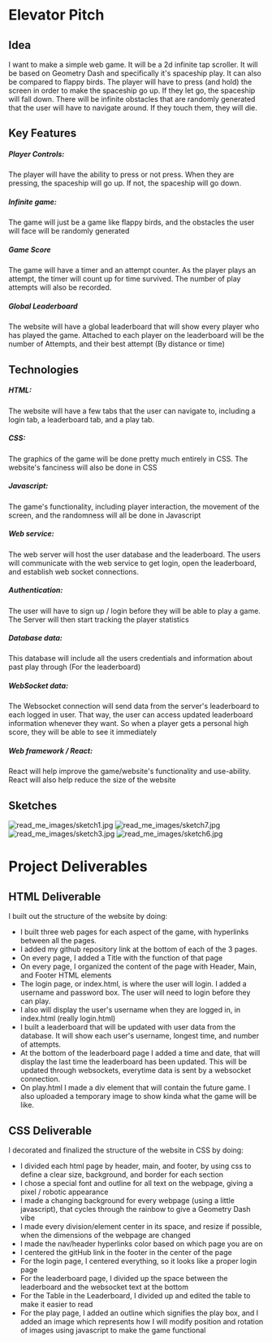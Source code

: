 # Elevator Pitch
## Idea
I want to make a simple web game. 
It will be a 2d infinite tap scroller. It will be based on Geometry Dash and specifically it's spaceship play. 
It can also be compared to flappy birds. 
The player will have to press (and hold) the screen in order to make the spaceship go up. 
If they let go, the spaceship will fall down.
There will be infinite obstacles that are randomly generated that the user will have to navigate around. 
If they touch them, they will die.

## Key Features
##### Player Controls:
The player will have the ability to press or not press. When they are pressing, the spaceship will go up. If not, the spaceship will go down.
##### Infinite game:
The game will just be a game like flappy birds, and the obstacles the user will face will be randomly generated
##### Game Score
The game will have a timer and an attempt counter. 
As the player plays an attempt, the timer will count up for time survived. 
The number of play attempts will also be recorded.
##### Global Leaderboard
The website will have a global leaderboard that will show every player who has played the game. 
Attached to each player on the leaderboard will be the number of Attempts, and their best attempt (By distance or time)


## Technologies
##### HTML:
The website will have a few tabs that the user can navigate to, including a login tab, a leaderboard tab, and a play tab. 
##### CSS: 
The graphics of the game will be done pretty much entirely in CSS. The website's fanciness will also be done in CSS
##### Javascript: 
The game's functionality, including player interaction, the movement of the screen, and the randomness will all be done in Javascript
##### Web service:
The web server will host the user database and the leaderboard.
The users will communicate with the web service to get login, open the leaderboard, and establish web socket connections.
##### Authentication:
The user will have to sign up / login before they will be able to play a game. The Server will then start tracking the player statistics
##### Database data:
This database will include all the users credentials and information about past play through (For the leaderboard)
##### WebSocket data:
The Websocket connection will send data from the server's leaderboard to each logged in user. 
That way, the user can access updated leaderboard information whenever they want. 
So when a player gets a personal high score, they will be able to see it immediately
##### Web framework / React:
React will help improve the game/website's functionality and use-ability.
React will also help reduce the size of the website

## Sketches
![read_me_images/sketch1.jpg](read_me_images/sketch1.jpg)
![read_me_images/sketch7.jpg](read_me_images/sketch7.jpg)
![read_me_images/sketch3.jpg](read_me_images/sketch3.jpg)
![read_me_images/sketch6.jpg](read_me_images/sketch6.jpg)

# Project Deliverables
## HTML Deliverable
I built out the structure of the website by doing:
* I built three web pages for each aspect of the game, with hyperlinks between all the pages.
* I added my github repository link at the bottom of each of the 3 pages.
* On every page, I added a Title with the function of that page
* On every page, I organized the content of the page with Header, Main, and Footer HTML elements
* The login page, or index.html, is where the user will login. I added a username and password box. The user will need to login before they can play.
* I also will display the user's username when they are logged in, in index.html (really login.html)
* I built a leaderboard that will be updated with user data from the database. It will show each user's username, longest time, and number of attempts.
* At the bottom of the leaderboard page I added a time and date, that will display the last time the leaderboard has been updated. This will be updated through websockets, everytime data is sent by a websocket connection.
* On play.html I made a div element that will contain the future game. I also uploaded a temporary image to show kinda what the game will be like. 

## CSS Deliverable
I decorated and finalized the structure of the website in CSS by doing:
* I divided each html page by header, main, and footer, by using css to define a clear size, background, and border for each section
* I chose a special font and outline for all text on the webpage, giving a pixel / robotic appearance
* I made a changing background for every webpage (using a little javascript), that cycles through the rainbow to give a Geometry Dash vibe
* I made every division/element center in its space, and resize if possible, when the dimensions of the webpage are changed
* I made the nav/header hyperlinks color based on which page you are on
* I centered the gitHub link in the footer in the center of the page 
* For the login page, I centered everything, so it looks like a proper login page
* For the leaderboard page, I divided up the space between the leaderboard and the websocket text at the bottom
* For the Table in the Leaderboard, I divided up and edited the table to make it easier to read
* For the play page, I added an outline which signifies the play box, and I added an image which represents how I will modify position and rotation of images using javascript to make the game functional

